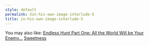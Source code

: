```yaml
---
style: default
permalink: Xin-his-own-image-interlude-5
title: in-his-own-image-interlude-5
---
```

You may also like:
[Endless Hunt Part One: All the World Will be Your Enemy...](http://scp-wiki.net/ofanendlesshunt-partone-alltheworldwillbeyourenemy)
[Sweetness](http://scp-wiki.net/sweetness)